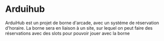 # Arduihub
ArduiHub est un projet de borne d'arcade, avec un systéme de réservation d'horaire. La borne sera en liaison à un site, sur lequel on peut faire des réservations avec des slots pour pouvoir jouer avec la borne
